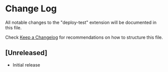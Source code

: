 # Change Log

All notable changes to the "deploy-test" extension will be documented in this file.

Check [Keep a Changelog](http://keepachangelog.com/) for recommendations on how to structure this file.

## [Unreleased]

- Initial release